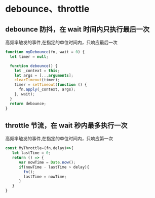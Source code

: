 # debounce、throttle

## debounce 防抖，在 wait 时间内只执行最后一次

高频率触发的事件,在指定的单位时间内，只响应最后一次

```js
function myDebounce(fn, wait = 0) {
  let timer = null;

  function debounce() {
    let _context = this;
    let args = [...arguments];
    clearTimeout(timer);
    timer = setTimeout(function () {
      fn.apply(_context, args);
    }, wait);
  }
  return debounce;
}
```

## throttle 节流，在 wait 秒内最多执行一次

高频率触发的事件,在指定的单位时间内，只响应第一次

```js
const MyThrottle=(fn,delay)=>{
   let lastTime = 0;
   return () => {
      var nowTime = Date.now();
      if(nowTime - lastTime > delay){
        fn();
        lastTime = nowTime;
      }
   }
}
```
